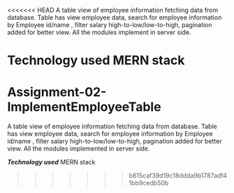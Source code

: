 <<<<<<< HEAD
A table view of employee information fetching data from database. Table has view employee data, search for employee information by Employee id/name , filter salary high-to-low/low-to-high, pagination added for better view. All the modules implement in server side.

Technology used MERN stack
=======
# Assignment-02-ImplementEmployeeTable
A table view of employee information fetching data from database. 
Table has view employee data, search for employee information by Employee id/name , filter salary high-to-low/low-to-high, pagination added for better view.
All the modules implemented in server side.

***Technology used***
MERN stack
>>>>>>> b615caf39d19c18ddda9b1787adf41bb9cedb50b
